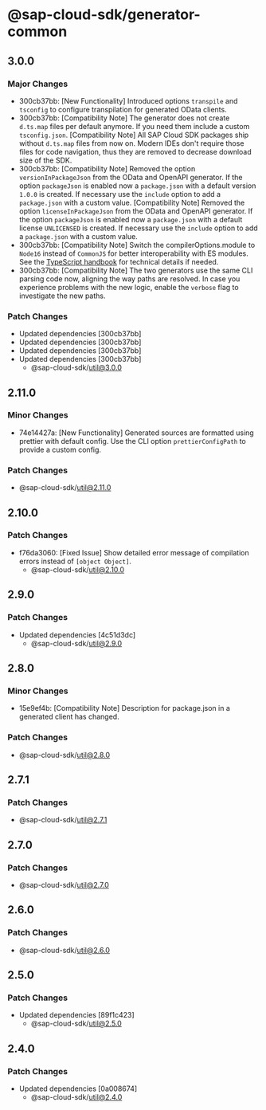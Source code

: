 # @sap-cloud-sdk/generator-common

## 3.0.0

### Major Changes

- 300cb37bb: [New Functionality] Introduced options `transpile` and `tsconfig` to configure transpilation for generated OData clients.
- 300cb37bb: [Compatibility Note] The generator does not create `d.ts.map` files per default anymore. If you need them include a custom `tsconfig.json`.
  [Compatibility Note] All SAP Cloud SDK packages ship without `d.ts.map` files from now on.
  Modern IDEs don't require those files for code navigation, thus they are removed to decrease download size of the SDK.
- 300cb37bb: [Compatibility Note] Removed the option `versionInPackageJson` from the OData and OpenAPI generator.
  If the option `packageJson` is enabled now a `package.json` with a default version `1.0.0` is created.
  If necessary use the `include` option to add a `package.json` with a custom value.
  [Compatibility Note] Removed the option `licenseInPackageJson` from the OData and OpenAPI generator.
  If the option `packageJson` is enabled now a `package.json` with a default license `UNLICENSED` is created.
  If necessary use the `include` option to add a `package.json` with a custom value.
- 300cb37bb: [Compatibility Note] Switch the compilerOptions.module to `Node16` instead of `CommonJS` for better interoperability with ES modules. See the [TypeScript handbook](https://www.typescriptlang.org/docs/handbook/esm-node.html) for technical details if needed.
- 300cb37bb: [Compatibility Note] The two generators use the same CLI parsing code now, aligning the way paths are resolved.
  In case you experience problems with the new logic, enable the `verbose` flag to investigate the new paths.

### Patch Changes

- Updated dependencies [300cb37bb]
- Updated dependencies [300cb37bb]
- Updated dependencies [300cb37bb]
- Updated dependencies [300cb37bb]
  - @sap-cloud-sdk/util@3.0.0

## 2.11.0

### Minor Changes

- 74e14427a: [New Functionality] Generated sources are formatted using prettier with default config. Use the CLI option `prettierConfigPath` to provide a custom config.

### Patch Changes

- @sap-cloud-sdk/util@2.11.0

## 2.10.0

### Patch Changes

- f76da3060: [Fixed Issue] Show detailed error message of compilation errors instead of `[object Object]`.
  - @sap-cloud-sdk/util@2.10.0

## 2.9.0

### Patch Changes

- Updated dependencies [4c51d3dc]
  - @sap-cloud-sdk/util@2.9.0

## 2.8.0

### Minor Changes

- 15e9ef4b: [Compatibility Note] Description for package.json in a generated client has changed.

### Patch Changes

- @sap-cloud-sdk/util@2.8.0

## 2.7.1

### Patch Changes

- @sap-cloud-sdk/util@2.7.1

## 2.7.0

### Patch Changes

- @sap-cloud-sdk/util@2.7.0

## 2.6.0

### Patch Changes

- @sap-cloud-sdk/util@2.6.0

## 2.5.0

### Patch Changes

- Updated dependencies [89f1c423]
  - @sap-cloud-sdk/util@2.5.0

## 2.4.0

### Patch Changes

- Updated dependencies [0a008674]
  - @sap-cloud-sdk/util@2.4.0
